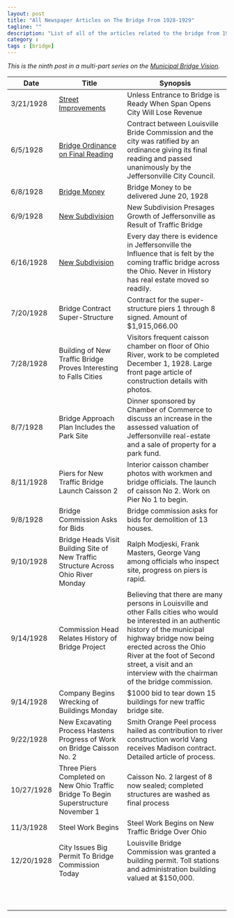 ```yaml
---
layout: post
title: "All Newspaper Articles on The Bridge From 1928-1929"
tagline: ""
description: "List of all of the articles related to the bridge from 1928-1929 so you can read them for yourselves."
category : 
tags : [bridge]
---
```

_This is the ninth post in a multi-part series on the <a href="/tags.html#bridge-ref">Municipal Bridge Vision</a>._


<table class="table table-striped table-hover">
	<thead>
		<tr>
		    <th>Date</th>
		    <th>Title</th>
		    <th>Synopsis</th>
		</tr>
	</thead>
	<tbody>
	     <tr>
	          <td>3/21/1928</td>
	          <td><a href="/assets/Bridge/19280321.pdf">Street Improvements</a></td>
	          <td>Unless Entrance to Bridge is Ready When Span Opens City Will Lose Revenue</td>
	     </tr>
	     <tr>
	          <td>6/5/1928</td>
	          <td><a href="/assets/Bridge/19280605.pdf">Bridge Ordinance on Final Reading</a></td>
	          <td>Contract between Louisville Bride Commission and the city was ratified by an ordinance giving its final reading and passed unanimously by the Jeffersonville City Council.</td>
	     </tr>
	     <tr>
	          <td>6/8/1928</td>
	          <td><a href="/assets/Bridge/19280608.pdf">Bridge Money</a></td>
	          <td>Bridge Money to be delivered June 20, 1928</td>
	     </tr>
	     <tr>
	          <td>6/9/1928</td>
	          <td><a href="/assets/Bridge/19280609.pdf">New Subdivision</a></td>
	          <td>New Subdivision Presages Growth of Jeffersonville as Result of Traffic Bridge</td>
	     </tr>
	     <tr>
	          <td>6/16/1928</td>
	          <td><a href="/assets/Bridge/19280616.pdf">New Subdivision</a></td>
	          <td>Every day there is evidence in Jeffersonville the Influence that is felt by the coming traffic bridge across the Ohio. Never in History has real estate moved so readily.</td>
	     </tr>
	     <tr>
	          <td>7/20/1928</td>
	          <td>Bridge Contract Super-Structure</td>
	          <td>Contract for the super-structure piers 1 through 8 signed. Amount of $1,915,066.00</td>
	     </tr>
	     <tr>
	          <td>7/28/1928</td>
	          <td>Building of New Traffic Bridge Proves Interesting to Falls Cities</td>
	          <td>Visitors frequent caisson chamber on floor of Ohio River, work to be completed December 1, 1928. Large front page article of construction details with photos.</td>
	     </tr>
	     <tr>
	          <td>8/7/1928</td>
	          <td>Bridge Approach Plan Includes the Park Site</td>
	          <td>Dinner sponsored by Chamber of Commerce to discuss an increase in the assessed valuation of Jeffersonville real-estate and a sale of property for a park fund.</td>
	     </tr>
	     <tr>
	          <td>8/11/1928</td>
	          <td>Piers for New Traffic Bridge  Launch Caisson 2</td>
	          <td>Interior caisson chamber photos with workmen and bridge officials. The launch of caisson No 2. Work on Pier No 1 to begin.</td>
	     </tr>
	     <tr>
	          <td>9/8/1928</td>
	          <td>Bridge Commission Asks for Bids</td>
	          <td>Bridge commission asks for bids for demolition of 13 houses.</td>
	     </tr>
	     <tr>
	          <td>9/10/1928</td>
	          <td>Bridge Heads Visit Building Site of New Traffic Structure Across Ohio River Monday</td>
	          <td>Ralph Modjeski, Frank Masters, George Vang among officials who inspect site, progress on piers is rapid.</td>
	     </tr>
	     <tr>
	          <td>9/14/1928</td>
	          <td>Commission Head Relates History of Bridge Project</td>
	          <td>Believing that there are many persons in Louisville and other Falls cities who would be interested in an authentic history of the municipal highway bridge now being erected across the Ohio River at the foot of Second street, a visit and an interview with the chairman of the bridge commission.</td>
	     </tr>
	     <tr>
	          <td>9/14/1928</td>
	          <td>Company Begins Wrecking of Buildings Monday</td>
	          <td>$1000 bid to tear down 15 buildings for new traffic bridge site.</td>
	     </tr>
	     <tr>
	          <td>9/22/1928</td>
	          <td>New Excavating Process Hastens Progress of Work on Bridge Caisson No. 2</td>
	          <td>Smith Orange Peel process hailed as contribution to river construction world Vang receives Madison contract. Detailed article of process.</td>
	     </tr>
	     <tr>
	          <td>10/27/1928</td>
	          <td>Three Piers Completed on New Ohio Traffic Bridge  To Begin Superstructure November 1</td>
	          <td>Caisson No. 2 largest of 8 now sealed; completed structures are washed as final process</td>
	     </tr>
	     <tr>
	          <td>11/3/1928</td>
	          <td>Steel Work Begins</td>
	          <td>Steel Work Begins on New Traffic Bridge Over Ohio</td>
	     </tr>
	     <tr>
	          <td>12/20/1928</td>
	          <td>City Issues Big Permit To Bridge Commission Today</td>
	          <td>Louisville Bridge Commission was granted a building permit. Toll stations and administration building valued at $150,000.</td>
	     </tr>
	     <tr>
	          <td></td>
	          <td></td>
	          <td></td>
	     </tr>
	     <tr>
	          <td></td>
	          <td></td>
	          <td></td>
	     </tr>
	     <tr>
	          <td></td>
	          <td></td>
	          <td></td>
	     </tr>
	     <tr>
	          <td></td>
	          <td></td>
	          <td></td>
	     </tr>
	     <tr>
	          <td></td>
	          <td></td>
	          <td></td>
	     </tr>
	     <tr>
	          <td></td>
	          <td></td>
	          <td></td>
	     </tr>
	     <tr>
	          <td></td>
	          <td></td>
	          <td></td>
	     </tr>
	     <tr>
	          <td></td>
	          <td></td>
	          <td></td>
	     </tr>
	     <tr>
	          <td></td>
	          <td></td>
	          <td></td>
	     </tr>
	     <tr>
	          <td></td>
	          <td></td>
	          <td></td>
	     </tr>
	</tbody>
</table>